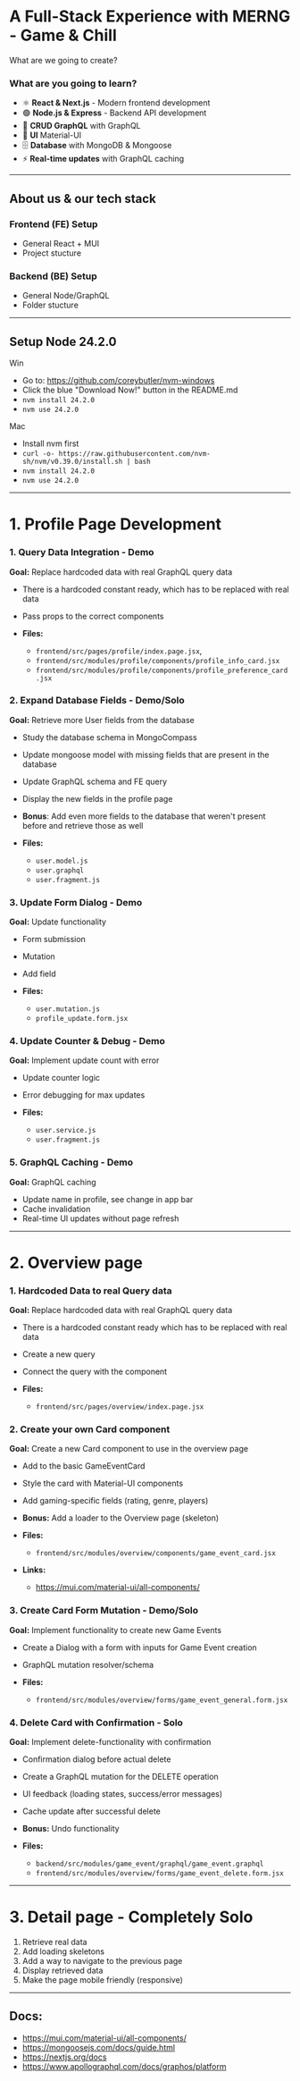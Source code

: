 # A Full-Stack Experience with MERNG - Game & Chill
What are we going to create?

### What are you going to learn?
- ⚛️ **React & Next.js** - Modern frontend development
- 🟢 **Node.js & Express** - Backend API development
- 🔄 **CRUD GraphQL** with GraphQL
- 🎨 **UI** Material-UI
- 🗄️ **Database** with MongoDB & Mongoose
- ⚡ **Real-time updates** with GraphQL caching

--- --- --- --- --- ---

## About us & our tech stack
### Frontend (FE) Setup
- General React + MUI
- Project stucture

### Backend (BE) Setup  
- General Node/GraphQL
- Folder stucture

--- --- --- --- --- ---

## Setup Node 24.2.0
Win
- Go to: https://github.com/coreybutler/nvm-windows
- Click the blue "Download Now!" button in the README.md
- `nvm install 24.2.0`
- `nvm use 24.2.0`

Mac
- Install nvm first
- `curl -o- https://raw.githubusercontent.com/nvm-sh/nvm/v0.39.0/install.sh | bash`
- `nvm install 24.2.0`
- `nvm use 24.2.0`

--- --- --- --- --- ---
# 1. Profile Page Development
### 1. Query Data Integration - Demo
**Goal:** Replace hardcoded data with real GraphQL query data
- There is a hardcoded constant ready, which has to be replaced with real data
- Pass props to the correct components

- **Files:** 
  - `frontend/src/pages/profile/index.page.jsx`, 
  - `frontend/src/modules/profile/components/profile_info_card.jsx`
  - `frontend/src/modules/profile/components/profile_preference_card.jsx`

### 2. Expand Database Fields - Demo/Solo
**Goal:** Retrieve more User fields from the database
- Study the database schema in MongoCompass
- Update mongoose model with missing fields that are present in the database
- Update GraphQL schema and FE query
- Display the new fields in the profile page
- **Bonus**: Add even more fields to the database that weren't present before and retrieve those as well

- **Files:** 
  - `user.model.js` 
  - `user.graphql`
  - `user.fragment.js`

### 3. Update Form Dialog - Demo
**Goal:** Update functionality
- Form submission
- Mutation
- Add field

- **Files:** 
  - `user.mutation.js`
  - `profile_update.form.jsx`

### 4. Update Counter & Debug - Demo
**Goal:** Implement update count with error
- Update counter logic
- Error debugging for max updates

- **Files:** 
  - `user.service.js` 
  - `user.fragment.js`

### 5. GraphQL Caching - Demo
**Goal:** GraphQL caching
- Update name in profile, see change in app bar
- Cache invalidation
- Real-time UI updates without page refresh

--- --- --- --- --- ---

# 2. Overview page
### 1. Hardcoded Data to real Query data
**Goal:** Replace hardcoded data with real GraphQL query data
- There is a hardcoded constant ready which has to be replaced with real data
- Create a new query
- Connect the query with the component

- **Files:** 
  - `frontend/src/pages/overview/index.page.jsx`

### 2. Create your own Card component
**Goal:** Create a new Card component to use in the overview page
- Add to the basic GameEventCard
- Style the card with Material-UI components
- Add gaming-specific fields (rating, genre, players)  
- **Bonus:** Add a loader to the Overview page (skeleton)

- **Files:** 
  - `frontend/src/modules/overview/components/game_event_card.jsx`

- **Links:**
  - https://mui.com/material-ui/all-components/

### 3. Create Card Form Mutation - **Demo/Solo**
**Goal:** Implement functionality to create new Game Events
- Create a Dialog with a form with inputs for Game Event creation
- GraphQL mutation resolver/schema

- **Files:** 
  - `frontend/src/modules/overview/forms/game_event_general.form.jsx`

### 4. Delete Card with Confirmation - **Solo**
**Goal:** Implement delete-functionality with confirmation
- Confirmation dialog before actual delete
- Create a GraphQL mutation for the DELETE operation
- UI feedback (loading states, success/error messages)
- Cache update after successful delete
- **Bonus:** Undo functionality

- **Files:** 
  - `backend/src/modules/game_event/graphql/game_event.graphql`
  - `frontend/src/modules/overview/forms/game_event_delete.form.jsx`

--- --- --- --- --- ---

# 3. Detail page - **Completely Solo**
1. Retrieve real data
2. Add loading skeletons
3. Add a way to navigate to the previous page
4. Display retrieved data
5. Make the page mobile friendly (responsive)

--- --- --- --- --- ---
## Docs:
- https://mui.com/material-ui/all-components/
- https://mongoosejs.com/docs/guide.html
- https://nextjs.org/docs
- https://www.apollographql.com/docs/graphos/platform
